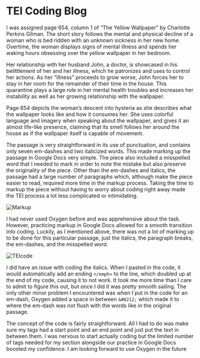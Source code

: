# TEI Coding Blog




I was assigned page 654, column 1 of “The Yellow Wallpaper” by Charlotte Perkins Gilman. The short story follows the mental and physical decline of a woman who is bed ridden with an unknown sickness in her new home. Overtime, the woman displays signs of mental illness and spends her waking hours obsessing over the yellow wallpaper in her bedroom. 

Her relationship with her husband John, a doctor, is showcased in his belittlement of her and her illness, which he patronizes and uses to control her actions. As her “illness” proceeds to grow worse, John forces her to stay in her room for the remainder of their time in the house. This quarantine plays a large role in her mental health troubles and increases her instability as well as her growing relationship with the wallpaper.

Page 654 depicts the woman’s descent into hysteria as she describes what the wallpaper looks like and how it consumes her. She uses colorful language and imagery when speaking about the wallpaper, and gives it an almost life-like presence, claiming that its smell follows her around the house as if the wallpaper itself is capable of movement.

The passage is very straightforward in its use of punctuation, and contains only seven em-dashes and two italicized words. This made marking up the passage in Google Docs very simple. The piece also included a misspelled word that I needed to mark in order to note the mistake but also preserve the originality of the piece. Other than the em-dashes and italics, the passage had a large number of paragraphs which, although make the piece easier to read, required more time in the markup process. Taking the time to markup the piece without having to worry about coding right away made the TEI process a lot less complicated or intimidating.
	
![Markup](https://sambuc214.github.io/sambuchholz/images/Markup.png)


I had never used Oxygen before and was apprehensive about the task. However, practicing markup in Google Docs allowed for a smooth transition into coding. Luckily, as I mentioned above, there was not a lot of marking up to be done for this particular passage, just the italics, the paragraph breaks, the em-dashes, and the misspelled word. 

![TEIcode](https://sambuc214.github.io/sambuchholz/images/TEIcode.png)

I did have an issue with coding the italics. When I pasted in the code, it would automatically add an ending ```</emph>``` to the line, which doubled up at the end of my code, causing it to not work. It took me more time than I care to admit to figure this out, but once I did it was pretty smooth sailing. The only other minor problem I encountered was when I put in the code for an em-dash, Oxygen added a space in between ```&#8212;``` which made it to where the em-dash was not flush with the words like in the original passage. 

The concept of the code is fairly straightforward. All I had to do was make sure my tags had a start point and an end point and just put the text in between them. I was nervous to start actually coding but the limited number of tags needed for my section alongside our practice in Google Docs boosted my confidence. I am looking forward to use Oxygen in the future
